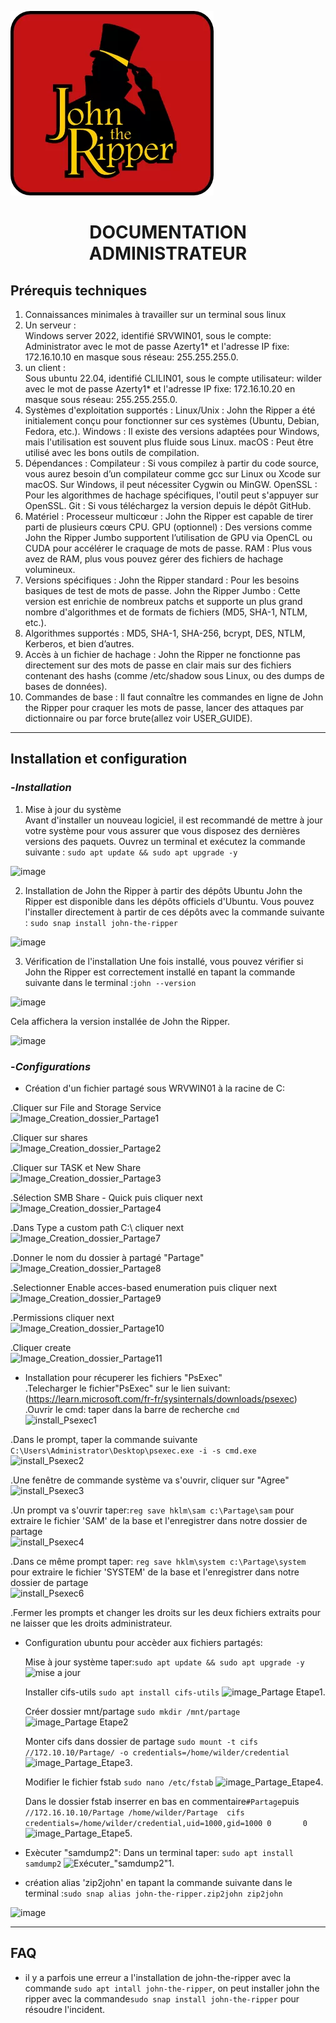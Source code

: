 ![Logo John the Ripper](Images/JtR.png)

# <p align="center">  DOCUMENTATION ADMINISTRATEUR </p>

## Prérequis techniques

1. Connaissances minimales à travailler sur un terminal sous linux
2. Un serveur :    
Windows server 2022, identifié SRVWIN01, sous le compte: Administrator avec le mot de passe Azerty1* et l'adresse IP fixe: 172.16.10.10 en masque sous réseau: 255.255.255.0.
3. un client :  
Sous ubuntu 22.04, identifié CLILIN01, sous le compte utilisateur: wilder avec le mot de passe Azerty1* et l'adresse IP fixe: 172.16.10.20 en masque sous réseau: 255.255.255.0.
4. Systèmes d'exploitation supportés :
Linux/Unix : John the Ripper a été initialement conçu pour fonctionner sur ces systèmes (Ubuntu, Debian, Fedora, etc.).
Windows : Il existe des versions adaptées pour Windows, mais l'utilisation est souvent plus fluide sous Linux.
macOS : Peut être utilisé avec les bons outils de compilation.
5. Dépendances :
Compilateur : Si vous compilez à partir du code source, vous aurez besoin d’un compilateur comme gcc sur Linux ou Xcode sur macOS. Sur Windows, il peut nécessiter Cygwin ou MinGW.
OpenSSL : Pour les algorithmes de hachage spécifiques, l'outil peut s'appuyer sur OpenSSL.
Git : Si vous téléchargez la version depuis le dépôt GitHub.
6. Matériel :
Processeur multicœur : John the Ripper est capable de tirer parti de plusieurs cœurs CPU.
GPU (optionnel) : Des versions comme John the Ripper Jumbo supportent l’utilisation de GPU via OpenCL ou CUDA pour accélérer le craquage de mots de passe.
RAM : Plus vous avez de RAM, plus vous pouvez gérer des fichiers de hachage volumineux.
7. Versions spécifiques :
John the Ripper standard : Pour les besoins basiques de test de mots de passe.
John the Ripper Jumbo : Cette version est enrichie de nombreux patchs et supporte un plus grand nombre d'algorithmes et de formats de fichiers (MD5, SHA-1, NTLM, etc.).
8. Algorithmes supportés :
MD5, SHA-1, SHA-256, bcrypt, DES, NTLM, Kerberos, et bien d’autres.
9. Accès à un fichier de hachage :
John the Ripper ne fonctionne pas directement sur des mots de passe en clair mais sur des fichiers contenant des hashs (comme /etc/shadow sous Linux, ou des dumps de bases de données).
10. Commandes de base :
Il faut connaître les commandes en ligne de John the Ripper pour craquer les mots de passe, lancer des attaques par dictionnaire ou par force brute(allez voir USER_GUIDE).
---
## Installation et configuration 

### -*Installation* 
1. Mise à jour du système  
Avant d'installer un nouveau logiciel, il est recommandé de mettre à jour votre système pour vous assurer que vous disposez des dernières versions des paquets. Ouvrez un terminal et exécutez la commande suivante :
```sudo apt update && sudo apt upgrade -y```

![image](https://github.com/WildCodeSchool/TSSR-2409-JAUNE-P1-G3-SecurisationDeMotDePasse/blob/main/Images/Capture%20d%E2%80%99%C3%A9cran%20dinstall%20john-the%20ripper%204.png)

2. Installation de John the Ripper à partir des dépôts Ubuntu
John the Ripper est disponible dans les dépôts officiels d'Ubuntu. Vous pouvez l'installer directement à partir de ces dépôts avec la commande suivante :
```sudo snap install john-the-ripper```
 
![image](https://github.com/WildCodeSchool/TSSR-2409-JAUNE-P1-G3-SecurisationDeMotDePasse/blob/main/Images/Capture%20d%E2%80%99%C3%A9cran%20dinstall%20john-the%20ripper2.png)

3. Vérification de l'installation
Une fois installé, vous pouvez vérifier si John the Ripper est correctement installé en tapant la commande suivante dans le terminal :```john --version```

![image](https://github.com/WildCodeSchool/TSSR-2409-JAUNE-P1-G3-SecurisationDeMotDePasse/blob/main/Images/Capture%20d%E2%80%99%C3%A9cran%20d'install%20john-the-ripper%206.png)

Cela affichera la version installée de John the Ripper.

![image](https://github.com/WildCodeSchool/TSSR-2409-JAUNE-P1-G3-SecurisationDeMotDePasse/blob/main/Images/Capture%20d%E2%80%99%C3%A9cran%20d'install%20john-the-ripper%205%20.png)


### -*Configurations*  
  

- Création d'un fichier partagé sous WRVWIN01 à la racine de C:
     
 .Cliquer sur File and Storage Service  
![Image_Creation_dossier_Partage1](https://github.com/WildCodeSchool/TSSR-2409-JAUNE-P1-G3-SecurisationDeMotDePasse/blob/main/Images/Creation_dossier_Partage1.png)
  
.Cliquer sur shares  
![Image_Creation_dossier_Partage2](https://github.com/WildCodeSchool/TSSR-2409-JAUNE-P1-G3-SecurisationDeMotDePasse/blob/main/Images/Creation_dossier_Partage2.png)
  
 .Cliquer sur TASK et New Share  
![Image_Creation_dossier_Partage3](https://github.com/WildCodeSchool/TSSR-2409-JAUNE-P1-G3-SecurisationDeMotDePasse/blob/main/Images/Creation_dossier_Partage3.png)
  
 .Sélection SMB Share - Quick puis cliquer next  
![Image_Creation_dossier_Partage4](https://github.com/WildCodeSchool/TSSR-2409-JAUNE-P1-G3-SecurisationDeMotDePasse/blob/main/Images/Creation_dossier_Partage4.png) 
  
 .Dans Type a custom path  C:\ cliquer next  
![Image_Creation_dossier_Partage7](https://github.com/WildCodeSchool/TSSR-2409-JAUNE-P1-G3-SecurisationDeMotDePasse/blob/main/Images/Creation_dossier_Partage7.png)
  
 .Donner le nom du dossier à partagé "Partage"  
![Image_Creation_dossier_Partage8](https://github.com/WildCodeSchool/TSSR-2409-JAUNE-P1-G3-SecurisationDeMotDePasse/blob/main/Images/Creation_dossier_Partage8.png)
  
 .Selectionner Enable acces-based enumeration puis cliquer next  
![Image_Creation_dossier_Partage9](https://github.com/WildCodeSchool/TSSR-2409-JAUNE-P1-G3-SecurisationDeMotDePasse/blob/main/Images/Creation_dossier_Partage9.png)
  
 .Permissions cliquer next  
![Image_Creation_dossier_Partage10](https://github.com/WildCodeSchool/TSSR-2409-JAUNE-P1-G3-SecurisationDeMotDePasse/blob/main/Images/Creation_dossier_Partage10.png)
  
 .Cliquer create  
![Image_Creation_dossier_Partage11](https://github.com/WildCodeSchool/TSSR-2409-JAUNE-P1-G3-SecurisationDeMotDePasse/blob/main/Images/Creation_dossier_Partage11.png)

       
- Installation pour récuperer les fichiers "PsExec"   
 .Telecharger le fichier"PsExec" sur le lien suivant:(https://learn.microsoft.com/fr-fr/sysinternals/downloads/psexec)   
 .Ouvrir le cmd: taper dans la barre de recherche ```cmd```  
![install_Psexec1](https://github.com/WildCodeSchool/TSSR-2409-JAUNE-P1-G3-SecurisationDeMotDePasse/blob/main/Images/install_Psexec1.png)
  
 .Dans le prompt,  taper la commande suivante ```C:\Users\Administrator\Desktop\psexec.exe -i -s cmd.exe```![install_Psexec2](https://github.com/WildCodeSchool/TSSR-2409-JAUNE-P1-G3-SecurisationDeMotDePasse/blob/main/Images/install_Psexec2.png)  
 
 .Une fenêtre de commande système va s'ouvrir, cliquer sur "Agree"  
 ![install_Psexec3](https://github.com/WildCodeSchool/TSSR-2409-JAUNE-P1-G3-SecurisationDeMotDePasse/blob/main/Images/install_Psexec3.png)  
 
 .Un prompt va s'ouvrir taper:```reg save hklm\sam c:\Partage\sam``` pour extraire le fichier 'SAM' de la base et l'enregistrer dans notre dossier de partage   
 ![install_Psexec4](https://github.com/WildCodeSchool/TSSR-2409-JAUNE-P1-G3-SecurisationDeMotDePasse/blob/main/Images/install_Psexec4.png)  
 
 .Dans ce même prompt taper: ```reg save hklm\system c:\Partage\system``` pour extraire le fichier 'SYSTEM' de la base et l'enregistrer dans notre dossier de partage   
 ![install_Psexec6](https://github.com/WildCodeSchool/TSSR-2409-JAUNE-P1-G3-SecurisationDeMotDePasse/blob/main/Images/install_Psexec6.png)  
 
  .Fermer les prompts et changer les droits sur les deux fichiers extraits pour ne laisser que les droits administrateur.   
  
     
- Configuration ubuntu pour accèder aux fichiers partagés:

  Mise à jour système taper:```sudo apt update && sudo apt upgrade -y```![mise a jour](https://github.com/WildCodeSchool/TSSR-2409-JAUNE-P1-G3-SecurisationDeMotDePasse/blob/main/Images/Capture%20d%E2%80%99%C3%A9cran%20dinstall%20john-the%20ripper%204.png)
  
  Installer cifs-utils ```sudo apt install cifs-utils```
![image_Partage Etape1](https://github.com/WildCodeSchool/TSSR-2409-JAUNE-P1-G3-SecurisationDeMotDePasse/blob/main/Images/Partage_etape1.png).

  Créer dossier mnt/partage ```sudo mkdir /mnt/partage```
![image_Partage Etape2](https://github.com/WildCodeSchool/TSSR-2409-JAUNE-P1-G3-SecurisationDeMotDePasse/blob/main/Images/Partage_etape2.png)

  Monter cifs dans dossier de partage ```sudo mount -t cifs //172.10.10/Partage/ -o credentials=/home/wilder/credential```
![image_Partage_Etape3](https://github.com/WildCodeSchool/TSSR-2409-JAUNE-P1-G3-SecurisationDeMotDePasse/blob/main/Images/Partage_Etape3.png).

  Modifier le fichier fstab ```sudo nano /etc/fstab```
![image_Partage_Etape4](https://github.com/WildCodeSchool/TSSR-2409-JAUNE-P1-G3-SecurisationDeMotDePasse/blob/main/Images/Partage_etape4.png).

  Dans le dossier fstab inserrer en bas en commentaire```#Partage```puis ```//172.16.10.10/Partage /home/wilder/Partage  cifs credentials=/home/wilder/credential,uid=1000,gid=1000 0       0```
![image_Partage_Etape5](https://github.com/WildCodeSchool/TSSR-2409-JAUNE-P1-G3-SecurisationDeMotDePasse/blob/main/Images/Partage_etape5.png).

   
- Exècuter "samdump2":
  Dans un terminal taper: ```sudo apt install samdump2```
![Exécuter_"samdump2"1](https://github.com/WildCodeSchool/TSSR-2409-JAUNE-P1-G3-SecurisationDeMotDePasse/blob/main/Images/Ex%C3%A9cuter_%22samdump2%221.png).

  
- création alias 'zip2john'
  en tapant la commande suivante dans le terminal :```sudo snap alias john-the-ripper.zip2john zip2john```

![image](https://github.com/WildCodeSchool/TSSR-2409-JAUNE-P1-G3-SecurisationDeMotDePasse/blob/main/Images/INSTALL3.png)
  

---
## FAQ  

- il y a parfois une erreur a l'installation de john-the-ripper avec la commande ```sudo apt intall john-the-ripper```,
  on peut installer john the ripper avec la commande```sudo snap install john-the-ripper``` pour résoudre l'incident.
 

